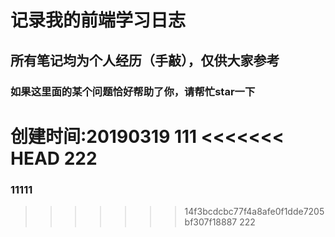 # 记录我的前端学习日志

## 所有笔记均为个人经历（手敲），仅供大家参考
### 如果这里面的某个问题恰好帮助了你，请帮忙star一下
创建时间:20190319
111
<<<<<<< HEAD
222
=======

### 11111
>>>>>>> 14f3bcdcbc77f4a8afe0f1dde7205bf307f18887
222

